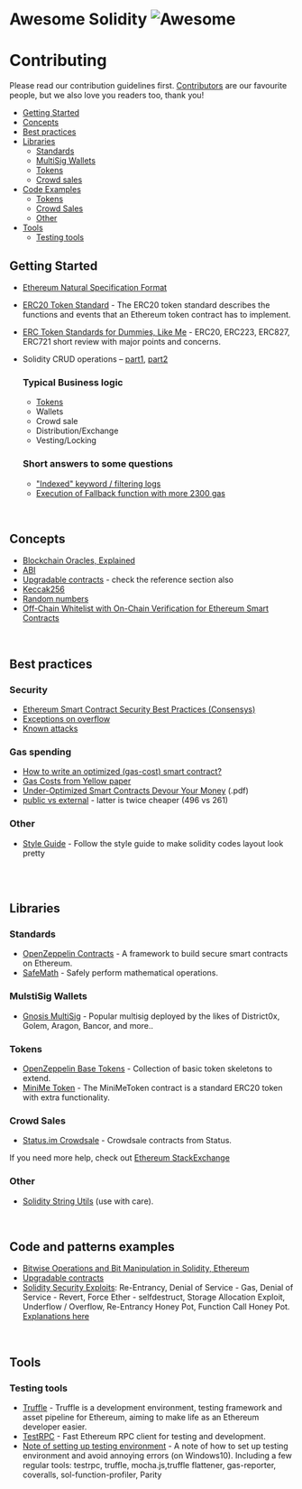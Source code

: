 # Awesome Solidity ![Awesome](../master/banner.png?raw=true)

# Contributing

Please read our contribution guidelines first. [Contributors](https://github.com/BlockchainLabsNZ/awesome-solidity/graphs/contributors) are our favourite people, but we also love you readers too, thank you!

- [Getting Started](#getting-started)
- [Concepts](#concepts)
- [Best practices](#best-practices)
- [Libraries](#libraries)
  - [Standards](#standards)
  - [MultiSig Wallets](#multisig-wallets)
  - [Tokens](#tokens)
  - [Crowd sales](#crowd-sales)
- [Code Examples](#code-examples)
  - [Tokens](#tokens)
  - [Crowd Sales](#crowd-sales)
  - [Other](#other)
- [Tools](#tools)
  - [Testing tools](#testing-tools)
  

## Getting Started

* [Ethereum Natural Specification Format](https://github.com/ethereum/wiki/wiki/Ethereum-Natural-Specification-Format)
* [ERC20 Token Standard](https://theethereum.wiki/w/index.php/ERC20_Token_Standard) - The ERC20 token standard describes the functions and events that an Ethereum token contract has to implement.
* [ERC Token Standards for Dummies, Like Me](https://decentral.market/2018/03/04/erc-token-standards-for-dummies-like-me/) - ERC20, ERC223, ERC827, ERC721 short review with major points and concerns.
* Solidity CRUD operations – [part1](https://bitbucket.org/rhitchens2/soliditycrud/src/master/docs/solidityCRUD-pt1.pdf), [part2](https://bitbucket.org/rhitchens2/soliditycrud/src/master/docs/solidityCRUD-pt2.pdf)

	### Typical Business logic
	
	* [Tokens](logic/tokens.md)
	* Wallets<!--](logic/wallets.md)-->
	* Crowd sale<!--](logic/sale.md)-->
	* Distribution/Exchange<!--](logic/distribution-and-exchange.md)-->
	* Vesting/Locking<!--](logic/vesting.md)-->

	### Short answers to some questions

	* ["Indexed" keyword / filtering logs](https://ethereum.stackexchange.com/questions/8658/what-does-the-indexed-keyword-do#8659)
	* [Execution of Fallback function with more 2300 gas](https://ethereum.stackexchange.com/questions/11237/execution-of-fallback-function-with-more-2300-gas)

<br>



## Concepts

* [Blockchain Oracles, Explained](https://cointelegraph.com/explained/blockchain-oracles-explained)
* [ABI](https://github.com/ethereum/wiki/wiki/Ethereum-Contract-ABI)
* [Upgradable contracts](https://blog.indorse.io/ethereum-upgradeable-smart-contract-strategies-456350d0557c) - check the reference section also
* [Keccak256](https://www.slideshare.net/RajeevVerma14/keccakpptx)
* [Random numbers](https://ethereum.stackexchange.com/questions/191/how-can-i-securely-generate-a-random-number-in-my-smart-contract)
* [Off-Chain Whitelist with On-Chain Verification for Ethereum Smart Contracts](https://medium.com/@PhABC/off-chain-whitelist-with-on-chain-verification-for-ethereum-smart-contracts-1563ca4b8f11)

<br>


## Best practices

### Security

* [Ethereum Smart Contract Security Best Practices (Consensys) ](https://consensys.github.io/smart-contract-best-practices/)
* [Exceptions on overflow](https://github.com/ethereum/solidity/issues/796#issuecomment-253578925)
* [Known attacks](http://ethereum-contract-security-techniques-and-tips.readthedocs.io/en/latest/known_attacks/)

### Gas spending

* [How to write an optimized (gas-cost) smart contract?](https://ethereum.stackexchange.com/questions/28813/how-to-write-an-optimized-gas-cost-smart-contract/28818)
* [Gas Costs from Yellow paper](https://docs.google.com/spreadsheets/d/1n6mRqkBz3iWcOlRem_mO09GtSKEKrAsfO7Frgx18pNU/edit#gid=0)
* [Under-Optimized Smart Contracts Devour Your Money](https://arxiv.org/pdf/1703.03994.pdf) (.pdf)
* [public vs external](https://ethereum.stackexchange.com/questions/19380/external-vs-public-best-practices?answertab=active#tab-top) - latter is twice cheaper (496 vs 261)

### Other

- [Style Guide](http://solidity.readthedocs.io/en/develop/style-guide.html#function-declaration) - Follow the style guide to make solidity codes layout look pretty

<br>


<br>


## Libraries

### Standards

- [OpenZeppelin Contracts](https://github.com/OpenZeppelin/zeppelin-solidity) - A framework to build secure smart contracts on Ethereum.
- [SafeMath](https://github.com/OpenZeppelin/zeppelin-solidity/blob/master/contracts/math/SafeMath.sol) - Safely perform mathematical operations.

### MulstiSig Wallets

- [Gnosis MultiSig](https://github.com/gnosis/MultiSigWallet) - Popular multisig deployed by the likes of District0x, Golem, Aragon, Bancor, and more..

### Tokens

- [OpenZeppelin Base Tokens](https://github.com/OpenZeppelin/zeppelin-solidity/tree/master/contracts/token) - Collection of basic token skeletons to extend.
- [MiniMe Token](https://github.com/Giveth/minime) - The MiniMeToken contract is a standard ERC20 token with extra functionality.

### Crowd Sales

- [Status.im Crowdsale](https://github.com/status-im/status-network-token/tree/master/contracts) - Crowdsale contracts from Status.

If you need more help, check out [Ethereum StackExchange](https://ethereum.stackexchange.com)

### Other

- [Solidity String Utils](https://github.com/Arachnid/solidity-stringutils) (use with care).

<br>



## Code and patterns examples

- [Bitwise Operations and Bit Manipulation in Solidity, Ethereum](https://medium.com/@imolfar/bitwise-operations-and-bit-manipulation-in-solidity-ethereum-1751f3d2e216)
- [Upgradable contracts](examples/upgradable-contracts.md) 
- [Solidity Security Exploits](https://github.com/tenthirtyone/weaponized_math): Re-Entrancy, Denial of Service - Gas, Denial of Service - Revert, Force Ether - selfdestruct, Storage Allocation Exploit, Underflow / Overflow, Re-Entrancy Honey Pot, Function Call Honey Pot. [Explanations here](https://medium.com/@alexsherbuck/two-ways-to-force-ether-into-a-contract-1543c1311c56)


<br>

## Tools

### Testing tools

- [Truffle](https://github.com/trufflesuite/truffle) - Truffle is a development environment, testing framework and asset pipeline for Ethereum, aiming to make life as an Ethereum developer easier.
- [TestRPC](https://github.com/ethereumjs/testrpc) - Fast Ethereum RPC client for testing and development.
- [Note of setting up testing environment](https://github.com/BlockchainLabsNZ/awesome-solidity/blob/master/Note_of_setting_up_testing_environment.md) - A note of how to set up testing environment and avoid annoying errors (on Windows10). Including a few regular tools: testrpc, truffle, mocha.js,truffle flattener, gas-reporter, coveralls, sol-function-profiler, Parity
